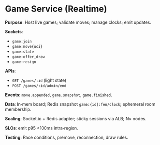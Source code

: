 # Game Service (Realtime)

**Purpose**: Host live games; validate moves; manage clocks; emit updates.

**Sockets**:
- `game:join`
- `game:move{uci}`
- `game:state`
- `game:offer_draw`
- `game:resign`

**APIs**:
- `GET /games/:id` (light state)
- `POST /games/:id/admin/end`

**Events**: `move.appended`, `game.snapshot`, `game.finished`.

**Data**: In‑mem board; Redis snapshot `game:{id}:fen/clock`; ephemeral room membership.

**Scaling**: Socket.io + Redis adapter; sticky sessions via ALB; N× nodes.

**SLOs**: emit p95 <100ms intra‑region.

**Testing**: Race conditions, premove, reconnection, draw rules.
